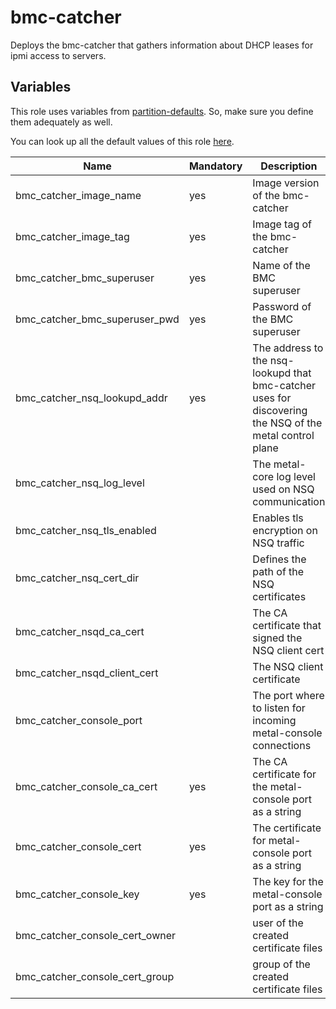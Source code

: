 # bmc-catcher

Deploys the bmc-catcher that gathers information about DHCP leases for ipmi access to servers.

## Variables

This role uses variables from [partition-defaults](/partition). So, make sure you define them adequately as well.

You can look up all the default values of this role [here](defaults/main.yaml).

| Name                           | Mandatory | Description                                                                                             |
|--------------------------------|-----------|---------------------------------------------------------------------------------------------------------|
| bmc_catcher_image_name         | yes       | Image version of the bmc-catcher                                                                        |
| bmc_catcher_image_tag          | yes       | Image tag of the bmc-catcher                                                                            |
| bmc_catcher_bmc_superuser      | yes       | Name of the BMC superuser                                                                               |
| bmc_catcher_bmc_superuser_pwd  | yes       | Password of the BMC superuser                                                                           |
| bmc_catcher_nsq_lookupd_addr   | yes       | The address to the nsq-lookupd that bmc-catcher uses for discovering the NSQ of the metal control plane |
| bmc_catcher_nsq_log_level      |           | The metal-core log level used on NSQ communication                                                      |
| bmc_catcher_nsq_tls_enabled    |           | Enables tls encryption on NSQ traffic                                                                   |
| bmc_catcher_nsq_cert_dir       |           | Defines the path of the NSQ certificates                                                                |
| bmc_catcher_nsqd_ca_cert       |           | The CA certificate that signed the NSQ client cert                                                      |
| bmc_catcher_nsqd_client_cert   |           | The NSQ client certificate                                                                              |
| bmc_catcher_console_port       |           | The port where to listen for incoming metal-console connections                                         |
| bmc_catcher_console_ca_cert    | yes       | The CA certificate for the metal-console port as a string                                               |
| bmc_catcher_console_cert       | yes       | The certificate for metal-console port as a string                                                      |
| bmc_catcher_console_key        | yes       | The key for the metal-console port  as a string                                                         |
| bmc_catcher_console_cert_owner |           | user of the created certificate files                                                                   |
| bmc_catcher_console_cert_group |           | group of the created certificate files                                                                  |